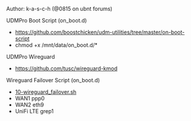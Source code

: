 Author: k-a-s-c-h (@0815 on ubnt forums)

UDMPro Boot Script (on_boot.d)
- https://github.com/boostchicken/udm-utilities/tree/master/on-boot-script
- chmod +x /mnt/data/on_boot.d/*

UDMPro Wireguard
- https://github.com/tusc/wireguard-kmod

Wireguard Failover Script (on_boot.d)
- <a href="https://github.com/k-a-s-c-h/unifi/blob/main/on_boot.d/10-wireguard_failover.sh">10-wireguard_failover.sh</a> 
- WAN1 ppp0
- WAN2 eth9
- UniFi LTE grep1
